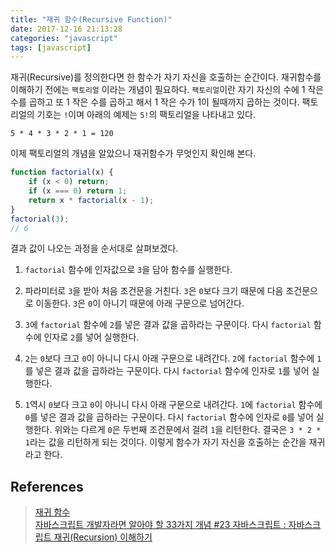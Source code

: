 ```yaml
---
title: "재귀 함수(Recursive Function)"
date: 2017-12-16 21:13:28
categories: "javascript"
tags: [javascript]
---
```


재귀(Recursive)를 정의한다면 한 함수가 자기 자신을 호출하는 순간이다. 재귀함수를 이해하기 전에는 `팩토리얼` 이라는 개념이 필요하다. `팩토리얼`이란 자기 자신의 수에 1 작은 수를 곱하고 또 1 작은 수를 곱하고 해서 1 작은 수가 1이 될때까지 곱하는 것이다. 팩토리얼의 기호는 `!`이며 아래의 예제는 `5!`의 팩토리얼을 나타내고 있다.

```
5 * 4 * 3 * 2 * 1 = 120
```

이제 팩토리얼의 개념을 알았으니 재귀함수가 무엇인지 확인해 본다.

```javascript
function factorial(x) {
    if (x < 0) return;
    if (x === 0) return 1;
    return x * factorial(x - 1);
}
factorial(3);
// 6
```

결과 값이 나오는 과정을 순서대로 살펴보겠다.
1. `factorial` 함수에 인자값으로 `3`을 담아 함수를 실행한다.

2. 파라미터로 `3`을 받아 처음 조건문을 거친다. `3`은 `0`보다 크기 때문에 다음 조건문으로 이동한다. `3`은 `0`이 아니기 때문에 아래 구문으로 넘어간다.

3. `3`에 `factorial` 함수에 `2`를 넣은 결과 값을 곱하라는 구문이다. 다시 `factorial` 함수에 인자로 `2`를 넣어 실행한다.

4. `2`는 `0`보다 크고 `0`이 아니니 다시 아래 구문으로 내려간다. `2`에 `factorial` 함수에 `1`를 넣은 결과 값을 곱하라는 구문이다. 다시 `factorial` 함수에 인자로 `1`를 넣어 실행한다.

5. `1`역시 `0`보다 크고 `0`이 아니니 다시 아래 구문으로 내려간다. `1`에 `factorial` 함수에 `0`를 넣은 결과 값을 곱하라는 구문이다. 다시 `factorial` 함수에 인자로 `0`를 넣어 실행한다. 위와는 다르게 `0`은 두번째 조건문에서 걸려 `1`을 리턴한다. 결국은 `3 * 2 * 1`라는 값을 리턴하게 되는 것이다. 이렇게 함수가 자기 자신을 호출하는 순간을 재귀 라고 한다.

## References
> [재귀 함수](https://www.everdevel.com/JavaScript/recursive-function)  
> [자바스크립트 개발자라면 알아야 할 33가지 개념 #23 자바스크립트 : 자바스크립트 재귀(Recursion) 이해하기](https://velog.io/@jakeseo_me/자바스크립트-개발자라면-알아야-할-33가지-개념-23-자바스크립트-자바스크립트-재귀Recursion-이해하기)  
